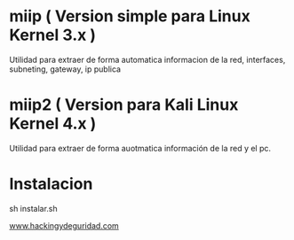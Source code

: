 # miip ( Version simple para Linux Kernel 3.x )
Utilidad para extraer de forma automatica informacion de la red, interfaces, subneting, gateway, ip publica

# miip2 ( Version para Kali Linux Kernel 4.x )
Utilidad para extraer de forma auotmatica información de la red y el pc.

# Instalacion
sh instalar.sh

www.hackingydeguridad.com
